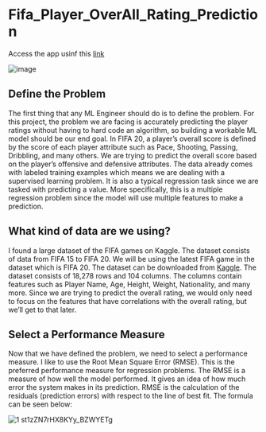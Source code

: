 # Fifa_Player_OverAll_Rating_Prediction

Access the app usinf this [link](https://alimaatouq-ml-player-overall-rating-rfedeploy-drd99q.streamlitapp.com/)

![image](https://user-images.githubusercontent.com/115188345/194417120-b9f529f6-7131-4d29-a863-59517420fcc4.png)


## Define the Problem

The first thing that any ML Engineer should do is to define the problem. For this project, the problem we are facing is accurately predicting the player ratings without having to hard code an algorithm, so building a workable ML model should be our end goal. In FIFA 20, a player’s overall score is defined by the score of each player attribute such as Pace, Shooting, Passing, Dribbling, and many others. We are trying to predict the overall score based on the player’s offensive and defensive attributes. The data already comes with labeled training examples which means we are dealing with a supervised learning problem. It is also a typical regression task since we are tasked with predicting a value. More specifically, this is a multiple regression problem since the model will use multiple features to make a prediction.

## What kind of data are we using?

I found a large dataset of the FIFA games on Kaggle. The dataset consists of data from FIFA 15 to FIFA 20. We will be using the latest FIFA game in the dataset which is FIFA 20. The dataset can be downloaded from [Kaggle](https://www.kaggle.com/stefanoleone992/fifa-20-complete-player-dataset). The dataset consists of 18,278 rows and 104 columns. The columns contain features such as Player Name, Age, Height, Weight, Nationality, and many more. Since we are trying to predict the overall rating, we would only need to focus on the features that have correlations with the overall rating, but we’ll get to that later.

## Select a Performance Measure

Now that we have defined the problem, we need to select a performance measure. I like to use the Root Mean Square Error (RMSE). This is the preferred performance measure for regression problems. The RMSE is a measure of how well the model performed. It gives an idea of how much error the system makes in its prediction. RMSE is the calculation of the residuals (prediction errors) with respect to the line of best fit. The formula can be seen below:


![1 st1zZN7rHX8KYy_BZWYETg](https://user-images.githubusercontent.com/115188345/194416690-4857ff93-f9b0-40e1-9005-f14cff053a06.png)
